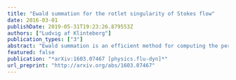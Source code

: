 ```yaml
---
title: "Ewald summation for the rotlet singularity of Stokes flow"
date: 2016-03-01
publishDate: 2019-05-31T19:23:26.879553Z
authors: ["Ludvig af Klinteberg"]
publication_types: ["3"]
abstract: "Ewald summation is an efficient method for computing the periodic sums that appear when considering the Green's functions of Stokes flow together with periodic boundary conditions. We show how Ewald summation, and accompanying truncation error estimates, can be easily derived for the rotlet, by considering it as a superposition of electrostatic force calculations."
featured: false
publication: "*arXiv:1603.07467 [physics.flu-dyn]*"
url_preprint: "http://arxiv.org/abs/1603.07467"
---
```


